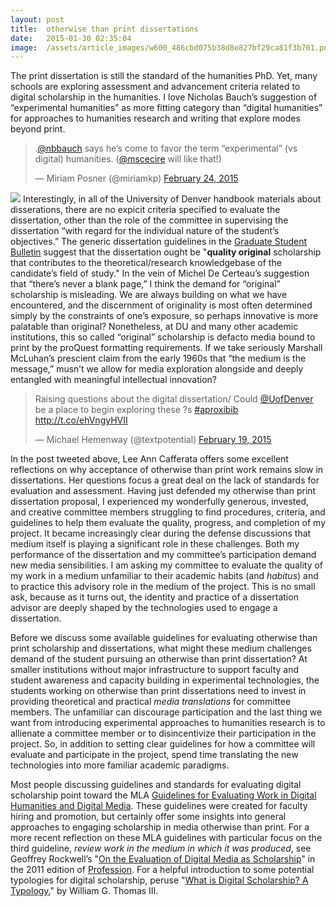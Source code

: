 ```yaml
---
layout:	post
title:	otherwise than print dissertations
date:	2015-01-30 02:35:04
image:	/assets/article_images/w600_486cbd075b38d8e827bf29ca81f3b701.png
---
```

The print dissertation is still the standard of the humanities PhD. Yet, many schools are exploring assessment and advancement criteria related to digital scholarship in the humanities. I love Nicholas Bauch’s suggestion of “experimental humanities” as more fitting category than “digital humanities” for approaches to humanities research and writing that explore modes beyond print.

> .[@nbbauch](https://twitter.com/nbbauch) says he’s come to favor the term “experimental” (vs digital) humanities. ([@mscecire](https://twitter.com/mscecire) will like that!)
>
> — Miriam Posner (@miriamkp) [February 24, 2015](https://twitter.com/miriamkp/status/570369790436446210)

![]({{site.baseurl}}/assets/article_images/w600_486cbd075b38d8e827bf29ca81f3b701.png)
Interestingly, in all of the University of Denver handbook materials about disserations, there are no expicit criteria specified to evaluate the dissertation, other than the role of the committee in supervising the dissertation “with regard for the individual nature of the student’s objectives.” The generic dissertation guidelines in the [Graduate Student Bulletin](http://bulletin.du.edu/graduate/doctoraldegree/thedoctoraldissertation/) suggest that the dissertation ought be "**quality original** scholarship that contributes to the theoretical/research knowledgebase of the candidate’s field of study." In the vein of Michel De Certeau’s suggestion that “there’s never a blank page,” I think the demand for “original” scholarship is misleading. We are always building on what we have encountered, and the discernment of originality is most often determined simply by the constraints of one’s exposure, so perhaps innovative is more palatable than original? Nonetheless, at DU and many other academic institutions, this so called “original” scholarship is defacto media bound to print by the proQuest formatting requirements. If we take seriously Marshall McLuhan’s prescient claim from the early 1960s that “the medium is the message,” musn’t we allow for media exploration alongside and deeply entangled with meaningful intellectual innovation?

> Raising questions about the digital dissertation/ Could [@UofDenver](https://twitter.com/UofDenver) be a place to begin exploring these ?s [\#aproxibib](https://twitter.com/hashtag/aproxibib?src=hash) <http://t.co/ehVngyHVII>
>
> — Michael Hemenway (@textpotential) [February 19, 2015](https://twitter.com/textpotential/status/568213609836199936)

In the post tweeted above, Lee Ann Cafferata offers some excellent reflections on why acceptance of otherwise than print work remains slow in dissertations. Her questions focus a great deal on the lack of standards for evaluation and assessment. Having just defended my otherwise than print dissertation proposal, I experienced my wonderfully generous, invested, and creative committee members struggling to find procedures, criteria, and guidelines to help them evaluate the quality, progress, and completion of my project. It became increasingly clear during the defense discussions that medium itself is playing a significant role in these challenges. Both my performance of the dissertation and my committee’s participation demand new media sensibilities. I am asking my committee to evaluate the quality of my work in a medium unfamiliar to their academic habits (and *habitus*) and to practice this advisory role in the medium of the project. This is no small ask, because as it turns out, the identity and practice of a dissertation advisor are deeply shaped by the technologies used to engage a dissertation.

Before we discuss some available guidelines for evaluating otherwise than print scholarship and dissertations, what might these medium challenges demand of the student pursuing an otherwise than print dissertation? At smaller institutions without major infrastructure to support faculty and student awareness and capacity building in experimental technologies, the students working on otherwise than print dissertations need to invest in providing theoretical and practical *media translations* for committee members. The unfamiliar can discourage participation and the last thing we want from introducing experimental approaches to humanities research is to allienate a committee member or to disincentivize their participation in the project. So, in addition to setting clear guidelines for how a committee will evaluate and participate in the project, spend time translating the new technologies into more familiar academic paradigms.

Most people discussing guidelines and standards for evaluating digital scholarship point toward the MLA [Guidelines for Evaluating Work in Digital Humanities and Digital Media](http://www.mla.org/guidelines_evaluation_digital). These guidelines were created for faculty hiring and promotion, but certainly offer some insights into general approaches to engaging scholarship in media otherwise than print. For a more recent reflection on these MLA guidelines with particular focus on the third guideline, *review work in the medium in which it was produced*, see Geoffrey Rockwell’s "[On the Evaluation of Digital Media as Scholarship](http://humanities.case.edu/files/2014/12/evaluatingDigital-MLA-eval-digital-media.pdf)" in the 2011 edition of [Profession](http://www.mla.org/profession). For a helpful introduction to some potential typologies for digital scholarship, peruse "[What is Digital Scholarship? A Typology.](http://railroads.unl.edu/blog/?p=1159)" by William G. Thomas III.
